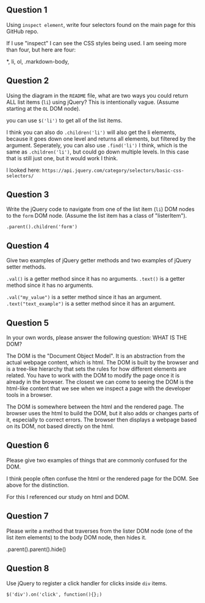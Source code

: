 ## Question 1

Using `inspect element`, write four selectors found on the main page for this
GitHub repo.

<!-- your answer starts here -->
If I use "inspect" I can see the CSS styles being used. I am seeing more than
four, but here are four:

*,
li,
ol,
.markdown-body,

<!-- your answer ends here -->

## Question 2

Using the diagram in the `README` file, what are two ways you could return ALL
list items (`li`) using jQuery? This is intentionally vague. (Assume starting
at the `OL` DOM node).

<!-- your answer starts here -->
you can use `$('li')` to get all of the list items.

I think you can also do `.children('li')` will also get the li elements,
because it goes down one level and returns all elements,
but filtered by the argument.
Seperately, you can also use `.find('li')` I think, which is the same as
`.children('li')`, but could go down multiple levels. In this case that is still
just one, but it would work I think.

I looked here: `https://api.jquery.com/category/selectors/basic-css-selectors/`

<!-- your answer ends here -->

## Question 3

Write the jQuery code to navigate from one of the list item (`li`) DOM nodes to
the `form` DOM node. (Assume the list item has a class of "listerItem").

<!-- your answer starts here -->
`.parent().children('form')`
<!-- your answer ends here -->

## Question 4

Give two examples of jQuery getter methods and two examples of jQuery setter
methods.

<!-- your answer starts here -->
`.val()` is a getter method since it has no arguments.
`.text()` is a getter method since it has no arguments.

`.val("my_value")` is a setter method since it has an argument.
`.text("text_example")` is a setter method since it has an argument.

<!-- your answer ends here -->

## Question 5

In your own words, please answer the following question: WHAT IS THE DOM?

<!-- your answer starts here -->

The DOM is the "Document Object Model". It is an abstraction from the actual
webpage content, which is html. The DOM is built by the browser and is a
tree-like hierarchy that sets the rules for how different elements are related.
You have to work with the DOM to modify the page once it is already in the
browser. The closest we can come to seeing the DOM is the html-like content
that we see when we inspect a page with the developer tools in a browser.

The DOM is somewhere between the html and the rendered page. The browser uses
the html to build the DOM, but it also adds or changes parts of it, especially
to correct errors. The browser then displays a webpage based on its DOM, not
based directly on the html.

<!-- your answer ends here -->

## Question 6

Please give two examples of things that are commonly confused for the DOM.

<!-- your answer starts here -->
I think people often confuse the html or the rendered page for the DOM. See
above for the distinction.

For this I referenced our study on html and DOM.

<!-- your answer ends here -->

## Question 7

Please write a method that traverses from the lister DOM node (one of the list
item elements) to the body DOM node, then hides it.

<!-- your answer starts here -->
.parent().parent().hide()
<!-- your answer ends here -->

## Question 8

Use jQuery to register a click handler for clicks inside `div` items.

<!-- your answer starts here -->

`$('div').on('click', function(){};)`

<!-- your answer ends here -->
